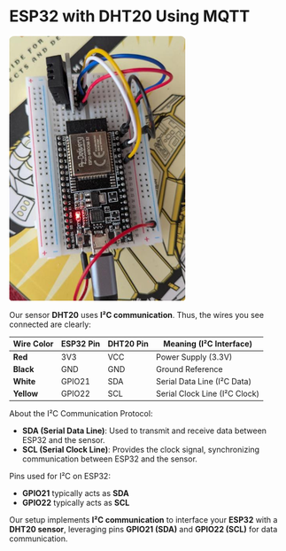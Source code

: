 # ESP32 with DHT20 Using MQTT 

![Wiring](figures/ESP32-DHT20.png)

Our sensor **DHT20** uses **I²C communication**. Thus, the wires you see connected are clearly:

| Wire Color | ESP32 Pin | DHT20 Pin  | Meaning (I²C Interface)            |
|------------|-----------|------------|------------------------------------|
| **Red**    | 3V3       | VCC        | Power Supply (3.3V)                |
| **Black**  | GND       | GND        | Ground Reference                   |
| **White**  | GPIO21    | SDA        | Serial Data Line (I²C Data)        |
| **Yellow** | GPIO22    | SCL        | Serial Clock Line (I²C Clock)      |

About the I²C Communication Protocol:
- **SDA (Serial Data Line)**: Used to transmit and receive data between ESP32 and the sensor.
- **SCL (Serial Clock Line)**: Provides the clock signal, synchronizing communication between ESP32 and the sensor.

Pins used for I²C on ESP32:
- **GPIO21** typically acts as **SDA**
- **GPIO22** typically acts as **SCL**

Our setup implements **I²C communication** to interface your **ESP32** with a 
**DHT20 sensor**, leveraging pins **GPIO21 (SDA)** and **GPIO22 (SCL)** for 
data communication.
